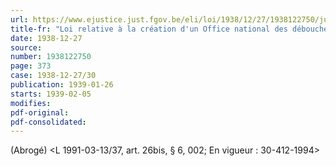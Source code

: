 ```yaml
---
url: https://www.ejustice.just.fgov.be/eli/loi/1938/12/27/1938122750/justel
title-fr: "Loi relative à la création d'un Office national des débouchés agricoles et horticoles. (NOTE : Consultation des versions antérieures à partir du 01-01-1987 et mise à jour au 04-02-1995)"
date: 1938-12-27
source:
number: 1938122750
page: 373
case: 1938-12-27/30
publication: 1939-01-26
starts: 1939-02-05
modifies:
pdf-original:
pdf-consolidated:
---
```


(Abrogé) <L 1991-03-13/37, art. 26bis, § 6, 002;  En vigueur :  30-412-1994>
